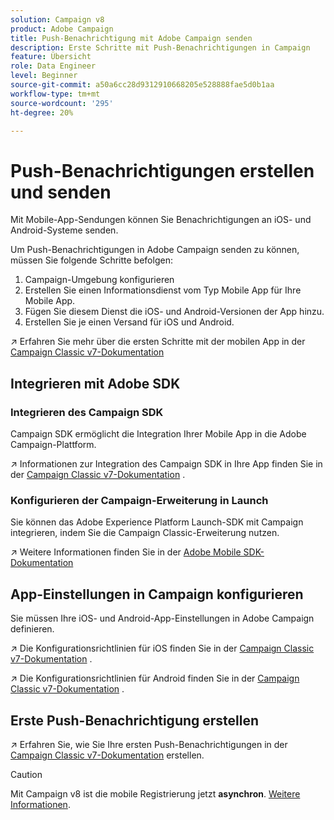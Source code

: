 ```yaml
---
solution: Campaign v8
product: Adobe Campaign
title: Push-Benachrichtigung mit Adobe Campaign senden
description: Erste Schritte mit Push-Benachrichtigungen in Campaign
feature: Übersicht
role: Data Engineer
level: Beginner
source-git-commit: a50a6cc28d9312910668205e528888fae5d0b1aa
workflow-type: tm+mt
source-wordcount: '295'
ht-degree: 20%

---
```


# Push-Benachrichtigungen erstellen und senden

Mit Mobile-App-Sendungen können Sie Benachrichtigungen an iOS- und Android-Systeme senden.

Um Push-Benachrichtigungen in Adobe Campaign senden zu können, müssen Sie folgende Schritte befolgen:

1. Campaign-Umgebung konfigurieren
1. Erstellen Sie einen Informationsdienst vom Typ Mobile App für Ihre Mobile App.
1. Fügen Sie diesem Dienst die iOS- und Android-Versionen der App hinzu.
1. Erstellen Sie je einen Versand für iOS und Android.

:arrow_upper_right: Erfahren Sie mehr über die ersten Schritte mit der mobilen App in der [Campaign Classic v7-Dokumentation](https://experienceleague.adobe.com/docs/campaign-classic/using/sending-messages/sending-push-notifications/about-mobile-app-channel.html?lang=de)

## Integrieren mit Adobe SDK

### Integrieren des Campaign SDK

Campaign SDK ermöglicht die Integration Ihrer Mobile App in die Adobe Campaign-Plattform.

:arrow_upper_right: Informationen zur Integration des Campaign SDK in Ihre App finden Sie in der [Campaign Classic v7-Dokumentation](https://experienceleague.adobe.com/docs/campaign-classic/using/sending-messages/sending-push-notifications/integrating-campaign-sdk-into-the-mobile-application.html?lang=en#loading-campaign-sdk) .

### Konfigurieren der Campaign-Erweiterung in Launch

Sie können das Adobe Experience Platform Launch-SDK mit Campaign integrieren, indem Sie die Campaign Classic-Erweiterung nutzen.

:arrow_upper_right: Weitere Informationen finden Sie in der [Adobe Mobile SDK-Dokumentation](https://aep-sdks.gitbook.io/docs/using-mobile-extensions/adobe-campaignclassic)

## App-Einstellungen in Campaign konfigurieren

Sie müssen Ihre iOS- und Android-App-Einstellungen in Adobe Campaign definieren.

:arrow_upper_right: Die Konfigurationsrichtlinien für iOS finden Sie in der [Campaign Classic v7-Dokumentation](https://experienceleague.adobe.com/docs/campaign-classic/using/sending-messages/sending-push-notifications/configure-the-mobile-app/configuring-the-mobile-application.html?lang=en#sending-messages) .

:arrow_upper_right: Die Konfigurationsrichtlinien für Android finden Sie in der [Campaign Classic v7-Dokumentation](https://experienceleague.adobe.com/docs/campaign-classic/using/sending-messages/sending-push-notifications/configure-the-mobile-app/configuring-the-mobile-application-android.html?lang=en#sending-messages) .

## Erste Push-Benachrichtigung erstellen

:arrow_upper_right: Erfahren Sie, wie Sie Ihre ersten Push-Benachrichtigungen in der [Campaign Classic v7-Dokumentation](https://experienceleague.adobe.com/docs/campaign-classic/using/sending-messages/sending-push-notifications/creating-notifications.html?lang=en#sending-notifications-on-ios) erstellen.


>[!CAUTION]
>
>Mit Campaign v8 ist die mobile Registrierung jetzt **asynchron**. [Weitere Informationen](../dev/staging.md).
